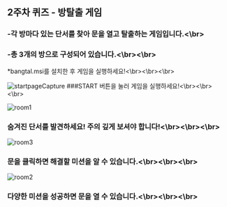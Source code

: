 ## 2주차 퀴즈 - 방탈출 게임


### -각 방마다 있는 단서를 찾아 문을 열고 탈출하는 게임입니다.<\br>

### -총 3개의 방으로 구성되어 있습니다.<\br><\br>

*bangtal.msi를 설치한 후 게임을 실행하세요!<\br><\br><\br>



![startpageCapture](https://user-images.githubusercontent.com/61266770/92985207-678ce400-f4eb-11ea-84a2-009aa9e767b9.png)
###START 버튼을 눌러 게임을 실행하세요!<\br><\br><\br>



![room1](https://user-images.githubusercontent.com/61266770/92985227-9b680980-f4eb-11ea-868d-59d275ed046b.png)
### 숨겨진 단서를 발견하세요! 주의 깊게 보셔야 합니다!<\br><\br><\br>




![room3](https://user-images.githubusercontent.com/61266770/92920781-d0357b80-f46d-11ea-9595-a3434c3ed35d.png)
### 문을 클릭하면 해결할 미션을 알 수 있습니다.<\br><\br><\br>



![room2](https://user-images.githubusercontent.com/61266770/92985601-1d0d6680-f4ef-11ea-9481-081cf9772165.png)
### 다양한 미션을 성공하면 문을 열 수 있습니다.<\br><\br><\br>
